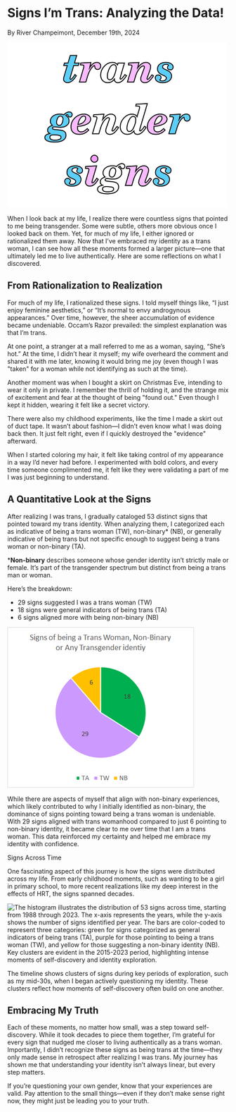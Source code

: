 # Signs I’m Trans: Analyzing the Data!

By River Champeimont, December 19th, 2024

![The text "trans gender signs" written with the trans flag colors](trans_signs/title%20image%20small.png)

When I look back at my life, I realize there were countless signs that pointed to me being transgender. Some were subtle, others more obvious once I looked back on them. Yet, for much of my life, I either ignored or rationalized them away. Now that I’ve embraced my identity as a trans woman, I can see how all these moments formed a larger picture—one that ultimately led me to live authentically. Here are some reflections on what I discovered.

## From Rationalization to Realization

For much of my life, I rationalized these signs. I told myself things like, “I just enjoy feminine aesthetics,” or “It’s normal to envy androgynous appearances.” Over time, however, the sheer accumulation of evidence became undeniable. Occam’s Razor prevailed: the simplest explanation was that I’m trans.

At one point, a stranger at a mall referred to me as a woman, saying, “She’s hot.” At the time, I didn’t hear it myself; my wife overheard the comment and shared it with me later, knowing it would bring me joy (even though I was "taken" for a woman while not identifying as such at the time).

Another moment was when I bought a skirt on Christmas Eve, intending to wear it only in private. I remember the thrill of holding it, and the strange mix of excitement and fear at the thought of being "found out." Even though I kept it hidden, wearing it felt like a secret victory.

There were also my childhood experiments, like the time I made a skirt out of duct tape. It wasn’t about fashion—I didn’t even know what I was doing back then. It just felt right, even if I quickly destroyed the "evidence" afterward.

When I started coloring my hair, it felt like taking control of my appearance in a way I’d never had before. I experimented with bold colors, and every time someone complimented me, it felt like they were validating a part of me I was just beginning to understand.

## A Quantitative Look at the Signs

After realizing I was trans, I gradually cataloged 53 distinct signs that pointed toward my trans identity. When analyzing them, I categorized each as indicative of being a trans woman (TW), non-binary* (NB), or generally indicative of being trans but not specific enough to suggest being a trans woman or non-binary (TA).

***Non-binary** describes someone whose gender identity isn’t strictly male or female. It’s part of the transgender spectrum but distinct from being a trans man or woman.

Here’s the breakdown:
* 29 signs suggested I was a trans woman (TW)
* 18 signs were general indicators of being trans (TA)
* 6 signs aligned more with being non-binary (NB)

![Pie chart showing the numbers above](trans_signs/pie%20chart.png)

While there are aspects of myself that align with non-binary experiences, which likely contributed to why I initially identified as non-binary, the dominance of signs pointing toward being a trans woman is undeniable. With 29 signs aligned with trans womanhood compared to just 6 pointing to non-binary identity, it became clear to me over time that I am a trans woman. This data reinforced my certainty and helped me embrace my identity with confidence.

Signs Across Time

One fascinating aspect of this journey is how the signs were distributed across my life. From early childhood moments, such as wanting to be a girl in primary school, to more recent realizations like my deep interest in the effects of HRT, the signs spanned decades.

![The histogram illustrates the distribution of 53 signs across time, starting from 1988 through 2023. The x-axis represents the years, while the y-axis shows the number of signs identified per year. The bars are color-coded to represent three categories: green for signs categorized as general indicators of being trans (TA), purple for those pointing to being a trans woman (TW), and yellow for those suggesting a non-binary identity (NB). Key clusters are evident in the 2015-2023 period, highlighting intense moments of self-discovery and identity exploration.](trans_signs/histogram.png)

The timeline shows clusters of signs during key periods of exploration, such as my mid-30s, when I began actively questioning my identity. These clusters reflect how moments of self-discovery often build on one another.

## Embracing My Truth

Each of these moments, no matter how small, was a step toward self-discovery. While it took decades to piece them together, I’m grateful for every sign that nudged me closer to living authentically as a trans woman. Importantly, I didn’t recognize these signs as being trans at the time—they only made sense in retrospect after realizing I was trans. My journey has shown me that understanding your identity isn’t always linear, but every step matters.

If you’re questioning your own gender, know that your experiences are valid. Pay attention to the small things—even if they don’t make sense right now, they might just be leading you to your truth.
